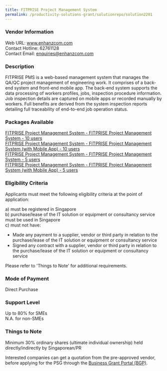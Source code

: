 ```yaml
---
title: FITPRISE Project Management System
permalink: /productivity-solutions-grant/solutionrepo/solution2201
---
```


### Vendor Information
Web URL: www.enhanzcom.com <br>Contact Hotline: 62761128 <br>Contact Email: enquiries@enhanzcom.com <br>

### Description

FITPRISE PMS is a web-based management system that manages the QA/QC project management of engineering work. It comprises of a back-end system and front-end mobile app. The back-end system supports the data processing of workers profiles, jobs, inspection procedure information. Job inspection details are captured on mobile apps or recorded manually by workers. Full benefits are derived from the system inspection reports detailing full traceability of end-to-end job operation status.

### Packages Available

<a href='https://www.gobusiness.gov.sg/images/psg/Enhanzcom20210011_Desensitised_Annex_3_Part_1.pdf' target='_blank'>FITPRISE Project Management System - FITPRISE Project Management System - 10 users</a><br/>
<a href='https://www.gobusiness.gov.sg/images/psg/Enhanzcom20210011_Desensitised_Annex_3_Part_2.pdf' target='_blank'>FITPRISE Project Management System - FITPRISE Project Management System (with Mobile App) - 10 users</a><br/>
<a href='https://www.gobusiness.gov.sg/images/psg/Enhanzcom20210011_Desensitised_Annex_3_Part_3.pdf' target='_blank'>FITPRISE Project Management System - FITPRISE Project Management System - 5 users</a><br/>
<a href='https://www.gobusiness.gov.sg/images/psg/Enhanzcom20210011_Desensitised_Annex_3_Part_4.pdf' target='_blank'>FITPRISE Project Management System - FITPRISE Project Management System (with Mobile App) - 5 users</a><br/>

### Eligibility Criteria

Applicants must meet the following eligibility criteria at the point of application:

a) must be registered in Singapore <br>
b) purchase/lease of the IT solution or equipment or consultancy service must be used in Singapore <br>
c) must not have:
- Made any payment to a supplier, vendor or third party in relation to the purchase/lease of the IT solution or equipment or consultancy service
- Signed any contract with a supplier, vendor or third party in relation to the purchase/lease of the IT solution or equipment or consultancy service

Please refer to 'Things to Note' for additional requirements.

### Mode of Payment
Direct Purchase

### Support Level
Up to 80% for SMEs <br>
N.A. for non-SMEs

### Things to Note
Minimum 30% ordinary shares (ultimate individual ownership) held directly/indirectly by Singaporean/PR

Interested companies can get a quotation from the pre-approved vendor, before applying for the PSG through the <a target='_blank' href='https://www.businessgrants.gov.sg/'>Business Grant Portal (BGP)</a>.
